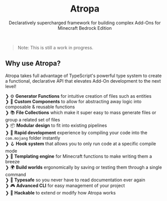 <h1 align="center">Atropa</h1>
<p align="center">Declaratively supercharged framework for building complex Add-Ons for Minecraft Bedrock Edition</p>

<br/>

> Note: This is still a work in progress.

## Why use Atropa?

Atropa takes full advantage of TypeScript's powerful type system to create a functional, declarative API that elevates Add-On development to the next level!

❯ ⚙️ **Generator Functions** for intuitive creation of files such as entities <br/>
❯ 💾 **Custom Components** to allow for abstracting away logic into composable & reusable functions <br/>
❯ 📚 **File Collections** which make it super easy to mass generate files or group a related set of files <br/>
❯ 📦 **Modular design** to fit into existing pipelines <br/>
❯ 🐇 **Rapid development** experience by compiling your code into the `com.mojang` folder instantly <br/>
❯ 🪝 **Hook system** that allows you to only run code at a specific compile mode <br/>
❯ 🧰 **Templating engine** for Minecraft functions to make writing them a breeze <br/>
❯ 🌍 **Build worlds** ergonomically by saving or testing them through a single command <br/>
❯ 🦺 **Typesafe** so you never have to read documentation ever again <br/>
❯ 🎮 **Advanced CLI** for easy management of your project <br/>
❯ 🔧 **Hackable** to extend or modify how Atropa works <br/>
